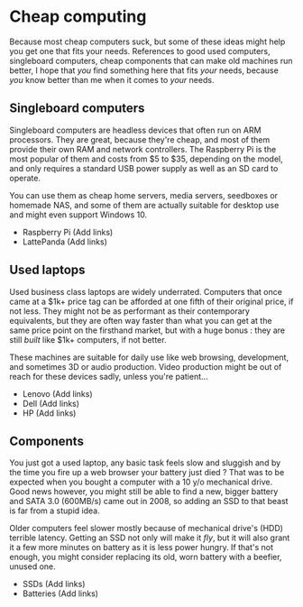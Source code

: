 # Cheap computing

Because most cheap computers suck, but some of these ideas might help you get one that fits your needs. References to good used computers, singleboard computers, cheap components that can make old machines run better, I hope that *you* find something here that fits *your* needs, because *you* know better than me when it comes to *your* needs.

## Singleboard computers

Singleboard computers are headless devices that often run on ARM processors. They are great, because they're cheap, and most of them provide their own RAM and network controllers. The Raspberry Pi is the most popular of them and costs from $5 to $35, depending on the model, and only requires a standard USB power supply as well as an SD card to operate.

You can use them as cheap home servers, media servers, seedboxes or homemade NAS, and some of them are actually suitable for desktop use and might even support Windows 10.

- Raspberry Pi (Add links)
- LattePanda (Add links)

## Used laptops

Used business class laptops are widely underrated. Computers that once came at a $1k+ price tag can be afforded at one fifth of their original price, if not less. They might not be as performant as their contemporary equivalents, but they are often way faster than what you can get at the same price point on the firsthand market, but with a huge bonus : they are still *built* like $1k+ computers, if not better.

These machines are suitable for daily use like web browsing, development, and sometimes 3D or audio production. Video production might be out of reach for these devices sadly, unless you're patient...

- Lenovo (Add links)
- Dell (Add links)
- HP (Add links)

## Components

You just got a used laptop, any basic task feels slow and sluggish and by the time you fire up a web browser your battery just died ? That was to be expected when you bought a computer with a 10 y/o mechanical drive. Good news however, you might still be able to find a new, bigger battery and SATA 3.0 (600MB/s) came out in 2008, so adding an SSD to that beast is far from a stupid idea.

Older computers feel slower mostly because of mechanical drive's (HDD) terrible latency. Getting an SSD not only will make it *fly*, but it will also grant it a few more minutes on battery as it is less power hungry. If that's not enough, you might consider replacing its old, worn battery with a beefier, unused one.

- SSDs (Add links)
- Batteries (Add links)
